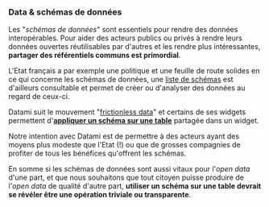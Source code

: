 ### Data & schémas de données

Les "_schémas de données_" sont essentiels pour rendre des données interopérables. Pour aider des acteurs publics ou privés à rendre leurs données ouvertes réutilisables par d'autres et les rendre plus intéressantes, **partager des référentiels communs est primordial**.

L'Etat français a par exemple une politique et une feuille de route solides en ce qui concerne les schémas de données, une [liste de schémas](https://schema.data.gouv.fr/schemas.html) est d'ailleurs consultable et permet de créer ou d'analyser des données au regard de ceux-ci.

Datami suit le mouvement "[frictionless data](https://frictionlessdata.io/)" et certains de ses widgets permettent d'**[appliquer un schéma sur une table](/docs-gitfile)** partagée dans un widget.

Notre intention avec Datami est de permettre à des acteurs ayant des moyens plus modeste que l'Etat (!) ou que de grosses compagnies de profiter de tous les bénéfices qu'offrent les schémas.

En somme si les schémas de données sont aussi vitaux pour l'_open data_ d'une part, et que nous souhaitons que tout citoyen puisse produire de l'_open data_ de qualité d'autre part, **utiliser un schéma sur une table devrait se révéler être une opération triviale ou transparente**.
